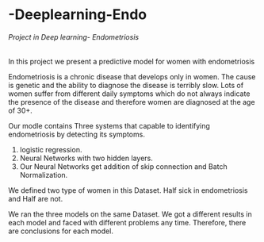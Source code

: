 # -Deeplearning-Endo

###### Project in  Deep learning- Endometriosis

In this project we present a predictive model for women with endometriosis

Endometriosis is a chronic disease that develops only in women.
The cause is genetic and the ability to diagnose the disease is terribly slow.
Lots of women suffer from different daily symptoms which do not always indicate the presence of the disease and therefore women are diagnosed at the age of 30+.


Our modle contains Three systems that capable to identifying endometriosis by detecting its symptoms.
1.	logistic regression.
2.	Neural Networks with two hidden layers.
3.	Our Neural Networks get addition of skip connection and Batch Normalization.

We defined two type of women in this Dataset. Half sick in endometriosis and Half are not.

We ran the three models on the same Dataset. We got a different results in each model and faced with different problems any time.
Therefore, there are conclusions for each model.


